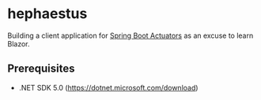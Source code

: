 # hephaestus

Building a client application for [Spring Boot Actuators](https://docs.spring.io/spring-boot/docs/current/reference/html/production-ready-features.html) as an excuse to learn Blazor.

## Prerequisites
* .NET SDK 5.0 (https://dotnet.microsoft.com/download)
